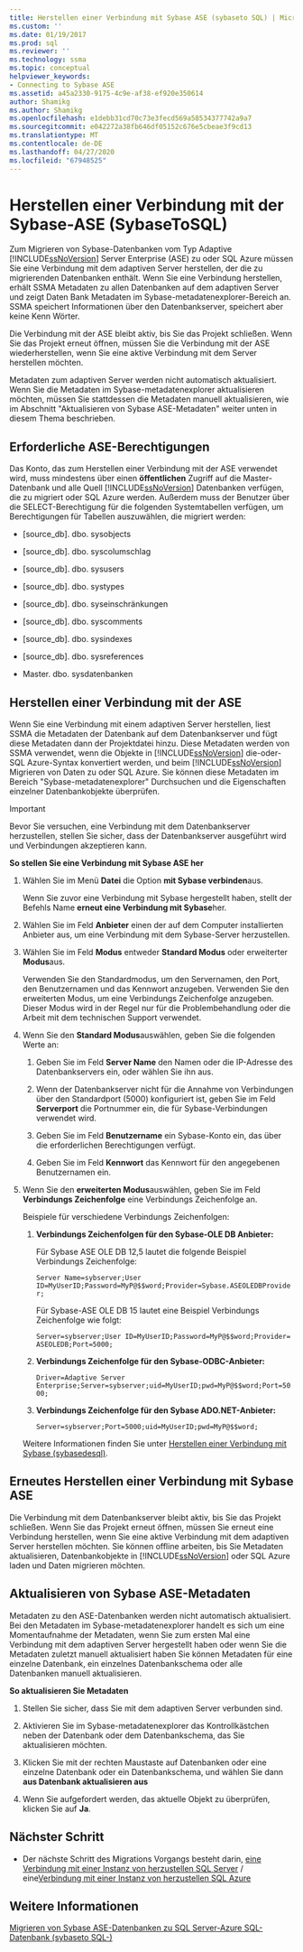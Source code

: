 ```yaml
---
title: Herstellen einer Verbindung mit Sybase ASE (sybaseto SQL) | Microsoft-Dokumentation
ms.custom: ''
ms.date: 01/19/2017
ms.prod: sql
ms.reviewer: ''
ms.technology: ssma
ms.topic: conceptual
helpviewer_keywords:
- Connecting to Sybase ASE
ms.assetid: a45a2330-9175-4c9e-af38-ef920e350614
author: Shamikg
ms.author: Shamikg
ms.openlocfilehash: e1debb31cd70c73e3fecd569a58534377742a9a7
ms.sourcegitcommit: e042272a38fb646df05152c676e5cbeae3f9cd13
ms.translationtype: MT
ms.contentlocale: de-DE
ms.lasthandoff: 04/27/2020
ms.locfileid: "67948525"
---
```

# <a name="connecting-to-sybase-ase-sybasetosql"></a>Herstellen einer Verbindung mit der Sybase-ASE (SybaseToSQL)
Zum Migrieren von Sybase-Datenbanken vom Typ Adaptive [!INCLUDE[ssNoVersion](../../includes/ssnoversion-md.md)] Server Enterprise (ASE) zu oder SQL Azure müssen Sie eine Verbindung mit dem adaptiven Server herstellen, der die zu migrierenden Datenbanken enthält. Wenn Sie eine Verbindung herstellen, erhält SSMA Metadaten zu allen Datenbanken auf dem adaptiven Server und zeigt Daten Bank Metadaten im Sybase-metadatenexplorer-Bereich an. SSMA speichert Informationen über den Datenbankserver, speichert aber keine Kenn Wörter.  
  
Die Verbindung mit der ASE bleibt aktiv, bis Sie das Projekt schließen. Wenn Sie das Projekt erneut öffnen, müssen Sie die Verbindung mit der ASE wiederherstellen, wenn Sie eine aktive Verbindung mit dem Server herstellen möchten.  
  
Metadaten zum adaptiven Server werden nicht automatisch aktualisiert. Wenn Sie die Metadaten im Sybase-metadatenexplorer aktualisieren möchten, müssen Sie stattdessen die Metadaten manuell aktualisieren, wie im Abschnitt "Aktualisieren von Sybase ASE-Metadaten" weiter unten in diesem Thema beschrieben.  
  
## <a name="required-ase-permissions"></a>Erforderliche ASE-Berechtigungen  
Das Konto, das zum Herstellen einer Verbindung mit der ASE verwendet wird, muss mindestens über einen **öffentlichen** Zugriff auf die Master-Datenbank und alle Quell [!INCLUDE[ssNoVersion](../../includes/ssnoversion-md.md)] Datenbanken verfügen, die zu migriert oder SQL Azure werden. Außerdem muss der Benutzer über die SELECT-Berechtigung für die folgenden Systemtabellen verfügen, um Berechtigungen für Tabellen auszuwählen, die migriert werden:  
  
-   [source_db]. dbo. sysobjects  
  
-   [source_db]. dbo. syscolumschlag  
  
-   [source_db]. dbo. sysusers  
  
-   [source_db]. dbo. systypes  
  
-   [source_db]. dbo. syseinschränkungen  
  
-   [source_db]. dbo. syscomments  
  
-   [source_db]. dbo. sysindexes  
  
-   [source_db]. dbo. sysreferences  
  
-   Master. dbo. sysdatenbanken  
  
## <a name="establishing-a-connection-to-ase"></a>Herstellen einer Verbindung mit der ASE  
Wenn Sie eine Verbindung mit einem adaptiven Server herstellen, liest SSMA die Metadaten der Datenbank auf dem Datenbankserver und fügt diese Metadaten dann der Projektdatei hinzu. Diese Metadaten werden von SSMA verwendet, wenn die Objekte in [!INCLUDE[ssNoVersion](../../includes/ssnoversion-md.md)] die-oder-SQL Azure-Syntax konvertiert werden, und beim [!INCLUDE[ssNoVersion](../../includes/ssnoversion-md.md)] Migrieren von Daten zu oder SQL Azure. Sie können diese Metadaten im Bereich "Sybase-metadatenexplorer" Durchsuchen und die Eigenschaften einzelner Datenbankobjekte überprüfen.  
  
> [!IMPORTANT]  
> Bevor Sie versuchen, eine Verbindung mit dem Datenbankserver herzustellen, stellen Sie sicher, dass der Datenbankserver ausgeführt wird und Verbindungen akzeptieren kann.  
  
**So stellen Sie eine Verbindung mit Sybase ASE her**  
  
1.  Wählen Sie im Menü **Datei** die Option **mit Sybase verbinden**aus.  
  
    Wenn Sie zuvor eine Verbindung mit Sybase hergestellt haben, stellt der Befehls Name **erneut eine Verbindung mit Sybase**her.  
  
2.  Wählen Sie im Feld **Anbieter** einen der auf dem Computer installierten Anbieter aus, um eine Verbindung mit dem Sybase-Server herzustellen.  
  
3.  Wählen Sie im Feld **Modus** entweder **Standard Modus** oder erweiterter **Modus**aus.  
  
    Verwenden Sie den Standardmodus, um den Servernamen, den Port, den Benutzernamen und das Kennwort anzugeben. Verwenden Sie den erweiterten Modus, um eine Verbindungs Zeichenfolge anzugeben. Dieser Modus wird in der Regel nur für die Problembehandlung oder die Arbeit mit dem technischen Support verwendet.  
  
4.  Wenn Sie den **Standard Modus**auswählen, geben Sie die folgenden Werte an:  
  
    1.  Geben Sie im Feld **Server Name** den Namen oder die IP-Adresse des Datenbankservers ein, oder wählen Sie ihn aus.  
  
    2.  Wenn der Datenbankserver nicht für die Annahme von Verbindungen über den Standardport (5000) konfiguriert ist, geben Sie im Feld **Serverport** die Portnummer ein, die für Sybase-Verbindungen verwendet wird.  
  
    3.  Geben Sie im Feld **Benutzername** ein Sybase-Konto ein, das über die erforderlichen Berechtigungen verfügt.  
  
    4.  Geben Sie im Feld **Kennwort** das Kennwort für den angegebenen Benutzernamen ein.  
  
5.  Wenn Sie den **erweiterten Modus**auswählen, geben Sie im Feld **Verbindungs Zeichenfolge** eine Verbindungs Zeichenfolge an.  
  
    Beispiele für verschiedene Verbindungs Zeichenfolgen:  
  
    1.  **Verbindungs Zeichenfolgen für den Sybase-OLE DB Anbieter:**  
  
        Für Sybase ASE OLE DB 12,5 lautet die folgende Beispiel Verbindungs Zeichenfolge:  
  
        `Server Name=sybserver;User ID=MyUserID;Password=MyP@$$word;Provider=Sybase.ASEOLEDBProvider;`  
  
        Für Sybase-ASE OLE DB 15 lautet eine Beispiel Verbindungs Zeichenfolge wie folgt:  
  
        `Server=sybserver;User ID=MyUserID;Password=MyP@$$word;Provider= ASEOLEDB;Port=5000;`  
  
    2.  **Verbindungs Zeichenfolge für den Sybase-ODBC-Anbieter:**  
  
        `Driver=Adaptive Server Enterprise;Server=sybserver;uid=MyUserID;pwd=MyP@$$word;Port=5000;`  
  
    3.  **Verbindungs Zeichenfolge für den Sybase ADO.NET-Anbieter:**  
  
        `Server=sybserver;Port=5000;uid=MyUserID;pwd=MyP@$$word;`  
  
    Weitere Informationen finden Sie unter [Herstellen einer Verbindung mit Sybase &#40;sybasedesql&#41;](../../ssma/sybase/connect-to-sybase-sybasetosql.md).  
  
## <a name="reconnecting-to-sybase-ase"></a>Erneutes Herstellen einer Verbindung mit Sybase ASE  
Die Verbindung mit dem Datenbankserver bleibt aktiv, bis Sie das Projekt schließen. Wenn Sie das Projekt erneut öffnen, müssen Sie erneut eine Verbindung herstellen, wenn Sie eine aktive Verbindung mit dem adaptiven Server herstellen möchten. Sie können offline arbeiten, bis Sie Metadaten aktualisieren, Datenbankobjekte in [!INCLUDE[ssNoVersion](../../includes/ssnoversion-md.md)] oder SQL Azure laden und Daten migrieren möchten.  
  
## <a name="refreshing-sybase-ase-metadata"></a>Aktualisieren von Sybase ASE-Metadaten  
Metadaten zu den ASE-Datenbanken werden nicht automatisch aktualisiert. Bei den Metadaten im Sybase-metadatenexplorer handelt es sich um eine Momentaufnahme der Metadaten, wenn Sie zum ersten Mal eine Verbindung mit dem adaptiven Server hergestellt haben oder wenn Sie die Metadaten zuletzt manuell aktualisiert haben Sie können Metadaten für eine einzelne Datenbank, ein einzelnes Datenbankschema oder alle Datenbanken manuell aktualisieren.  
  
**So aktualisieren Sie Metadaten**  
  
1.  Stellen Sie sicher, dass Sie mit dem adaptiven Server verbunden sind.  
  
2.  Aktivieren Sie im Sybase-metadatenexplorer das Kontrollkästchen neben der Datenbank oder dem Datenbankschema, das Sie aktualisieren möchten.  
  
3.  Klicken Sie mit der rechten Maustaste auf Datenbanken oder eine einzelne Datenbank oder ein Datenbankschema, und wählen Sie dann **aus Datenbank aktualisieren aus**  
  
4.  Wenn Sie aufgefordert werden, das aktuelle Objekt zu überprüfen, klicken Sie auf **Ja**.  
  
## <a name="next-step"></a>Nächster Schritt  
  
-   Der nächste Schritt des Migrations Vorgangs besteht darin, [eine Verbindung mit einer Instanz von herzustellen SQL Server](connecting-to-sql-server-sybasetosql.md) / eine[Verbindung mit einer Instanz von herzustellen SQL Azure](connecting-to-azure-sql-db-sybasetosql.md)  
  
## <a name="see-also"></a>Weitere Informationen  
[Migrieren von Sybase ASE-Datenbanken zu SQL Server-Azure SQL-Datenbank &#40;sybaseto SQL-&#41;](../../ssma/sybase/migrating-sybase-ase-databases-to-sql-server-azure-sql-db-sybasetosql.md)  
  
